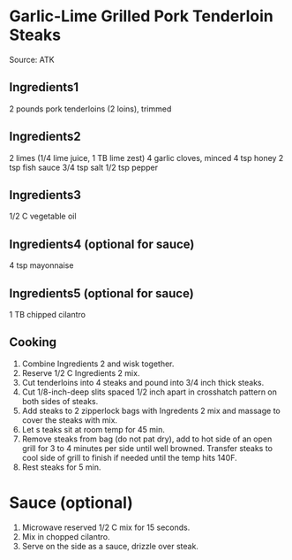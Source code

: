 # Garlic-Lime Grilled Pork Tenderloin Steaks

Source: ATK

## Ingredients1

2 pounds pork tenderloins (2 loins), trimmed

## Ingredients2

2 limes (1/4 lime juice, 1 TB lime zest)
4 garlic cloves, minced
4 tsp honey
2 tsp fish sauce
3/4 tsp salt
1/2 tsp pepper

## Ingredients3

1/2 C vegetable oil

## Ingredients4 (optional for sauce)

4 tsp mayonnaise

## Ingredients5 (optional for sauce)

1 TB chipped cilantro


## Cooking

1. Combine Ingredients 2 and wisk together.
2. Reserve 1/2 C Ingredients 2 mix.
3. Cut tenderloins into 4 steaks and pound into 3/4 inch thick steaks. 
4. Cut 1/8-inch-deep slits spaced 1/2 inch apart in crosshatch pattern on both sides of steaks.
5. Add steaks to 2 zipperlock bags with Ingredents 2 mix and massage to cover the steaks with mix.
6. Let s teaks sit at room temp for 45 min.
7. Remove steaks from bag (do not pat dry), add to hot side of an open grill for 3 to 4 minutes per side until well browned.   Transfer steaks to cool side of grill to finish if needed until the temp hits 140F.
8. Rest steaks for 5 min.

# Sauce (optional)

1. Microwave reserved 1/2 C mix for 15 seconds. 
2. Mix in chopped cilantro.
3. Serve on the side as a sauce, drizzle over steak.